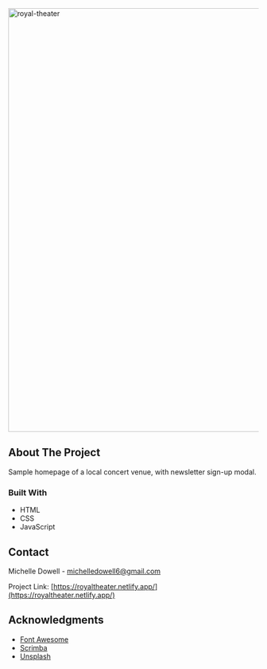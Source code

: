 <img width="850" alt="royal-theater" src="https://github.com/user-attachments/assets/7b587188-1dc0-4ffa-a2c6-2ba6f5f1d11b">

<!-- ABOUT THE PROJECT -->
## About The Project

Sample homepage of a local concert venue, with newsletter sign-up modal.

### Built With

* HTML
* CSS
* JavaScript


<!-- CONTACT -->
## Contact

Michelle Dowell - michelledowell6@gmail.com

Project Link: [https://royaltheater.netlify.app/](https://royaltheater.netlify.app/)

<!-- ACKNOWLEDGMENTS -->
## Acknowledgments

* [Font Awesome](https://fontawesome.com)
* [Scrimba](https://scrimba.com/allcourses)
* [Unsplash](https://unsplash.com)
